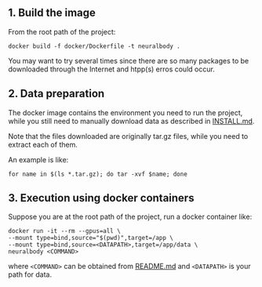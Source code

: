 ## 1. Build the image

From the root path of the project:
```shell
docker build -f docker/Dockerfile -t neuralbody .
```

You may want to try several times since there are so many packages to be downloaded through the Internet and htpp(s) erros could occur.

## 2. Data preparation

The docker image contains the environment you need to run the project, while you still need to manually download data as described in [INSTALL.md](https://github.com/zju3dv/neuralbody/blob/master/INSTALL.md).

Note that the files downloaded are originally tar.gz files, while you need to extract each of them.

An example is like:

```shell
for name in $(ls *.tar.gz); do tar -xvf $name; done
```

## 3. Execution using docker containers


Suppose you are at the root path of the project, run a docker container like:
```shell
docker run -it --rm --gpus=all \
--mount type=bind,source="$(pwd)",target=/app \
--mount type=bind,source=<DATAPATH>,target=/app/data \
neuralbody <COMMAND>
```
where `<COMMAND>` can be obtained from [README.md](https://github.com/zju3dv/neuralbody/blob/master/README.md) and `<DATAPATH>` is your path for data.
